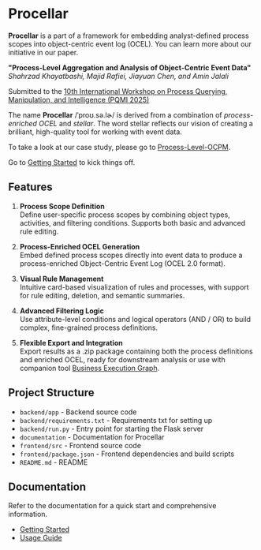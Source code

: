 # Procellar

**Procellar** is a part of a framework for embedding analyst-defined process scopes into object-centric event log (OCEL). You can learn more about our initiative in our paper.

**"Process-Level Aggregation and Analysis of Object-Centric Event Data"**  
*Shahrzad Khayatbashi, Majid Rafiei, Jiayuan Chen, and Amin Jalali*

Submitted to the [10th International Workshop on Process Querying, Manipulation, and Intelligence (PQMI 2025)](http://processquerying.com/pqmi2025/)

The name **Procellar** /ˈproʊ.sə.lɚ/ is derived from a combination of *process-enriched OCEL* and *stellar*.
The word stellar reflects our vision of creating a brilliant, high-quality tool for working with event data.

To take a look at our case study, please go to [Process-Level-OCPM](https://github.com/shahrzadkhayatbashi/Process-Level-OCPM).

Go to [Getting Started](./documentation/getting-started.md) to kick things off.

## Features
1. **Process Scope Definition**  
Define user-specific process scopes by combining object types, activities, and filtering conditions. Supports both basic and advanced rule editing.

2. **Process-Enriched OCEL Generation**  
Embed defined process scopes directly into event data to produce a process-enriched Object-Centric Event Log (OCEL 2.0 format).

3. **Visual Rule Management**  
Intuitive card-based visualization of rules and processes, with support for rule editing, deletion, and semantic summaries.

4. **Advanced Filtering Logic**  
Use attribute-level conditions and logical operators (AND / OR) to build complex, fine-grained process definitions.

5. **Flexible Export and Integration**  
Export results as a .zip package containing both the process definitions and enriched OCEL, ready for downstream analysis or use with companion tool [Business Execution Graph](https://github.com/hudsonjychen/business-execution-graph).

## Project Structure

- `backend/app` - Backend source code
- `backend/requirements.txt` - Requirements txt for setting up
- `backend/run.py` - Entry point for starting the Flask server
- `documentation` - Documentation for Procellar
- `frontend/src` - Frontend source code
- `frontend/package.json` - Frontend dependencies and build scripts
- `README.md` - README

## Documentation
Refer to the documentation for a quick start and comprehensive information.

- [Getting Started](./documentation/getting-started.md)
- [Usage Guide](./documentation/usage-guide.md)